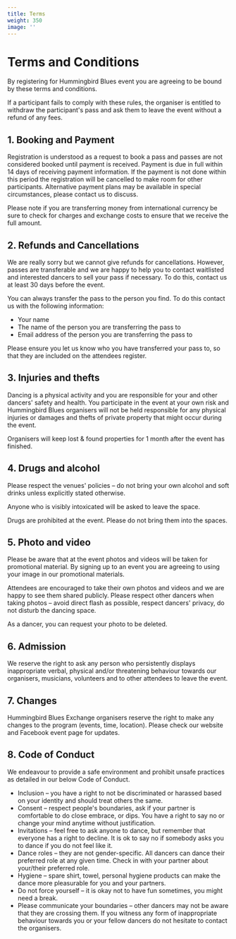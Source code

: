 ```yaml
---
title: Terms
weight: 350
image: ''
---
```

# Terms and Conditions

By registering for Hummingbird Blues event you are agreeing to be bound by these terms and conditions.

If a participant fails to comply with these rules, the organiser is entitled to withdraw the participant's pass and ask them to leave the event without a refund of any fees.


## 1. Booking and Payment

Registration is understood as a request to book a pass and passes are not considered booked until payment is received. Payment is due in full within 14 days of receiving payment information. If the payment is not done within this period the registration will be cancelled to make room for other participants. Alternative payment plans may be available in special circumstances, please contact us to discuss.

Please note if you are transferring money from international currency be sure to check for charges and exchange costs to ensure that we receive the full amount.


## 2. Refunds and Cancellations

We are really sorry but we cannot give refunds for cancellations. However, passes are transferable and we are happy to help you to contact waitlisted and interested dancers to sell your pass if necessary. To do this, contact us at least 30 days before the event.

You can always transfer the pass to the person you find. To do this contact us with the following information:  



*   Your name
*   The name of the person you are transferring the pass to
*   Email address of the person you are transferring the pass to

Please ensure you let us know who you have transferred your pass to, so that they are included on the attendees register.


## 3. Injuries and thefts

Dancing is a physical activity and you are responsible for your and other dancers' safety and health. You participate in the event at your own risk and Hummingbird Blues organisers will not be held responsible for any physical injuries or damages and thefts of private property that might occur during the event.

Organisers will keep lost & found properties for 1 month after the event has finished.


## 4. Drugs and alcohol

Please respect the venues' policies – do not bring your own alcohol and soft drinks unless explicitly stated otherwise.

Anyone who is visibly intoxicated will be asked to leave the space.

Drugs are prohibited at the event. Please do not bring them into the spaces.


## 5. Photo and video

Please be aware that at the event photos and videos will be taken for promotional material. By signing up to an event you are agreeing to using your image in our promotional materials.

Attendees are encouraged to take their own photos and videos and we are happy to see them shared publicly. Please respect other dancers when taking photos – avoid direct flash as possible, respect dancers' privacy, do not disturb the dancing space.

As a dancer, you can request your photo to be deleted.


## 6. Admission

We reserve the right to ask any person who persistently displays inappropriate verbal, physical and/or threatening behaviour towards our organisers, musicians, volunteers and to other attendees to leave the event.


## 7. Changes

Hummingbird Blues Exchange organisers reserve the right to make any changes to the program (events, time, location). Please check our website and Facebook event page for updates.


## 8. Code of Conduct

We endeavour to provide a safe environment and prohibit unsafe practices as detailed in our below Code of Conduct.



*   Inclusion – you have a right to not be discriminated or harassed based on your identity and should treat others the same.
*   Consent – respect people's boundaries, ask if your partner is comfortable to do close embrace, or dips. You have a right to say no or change your mind anytime without justification.
*   Invitations – feel free to ask anyone to dance, but remember that everyone has a right to decline. It is ok to say no if somebody asks you to dance if you do not feel like it.
*   Dance roles – they are not gender-specific. All dancers can dance their preferred role at any given time. Check in with your partner about your/their preferred role.
*   Hygiene – spare shirt, towel, personal hygiene products can make the dance more pleasurable for you and your partners.
*   Do not force yourself – it is okay not to have fun sometimes, you might need a break.
*   Please communicate your boundaries – other dancers may not be aware that they are crossing them. If you witness any form of inappropriate behaviour towards you or your fellow dancers do not hesitate to contact the organisers.
